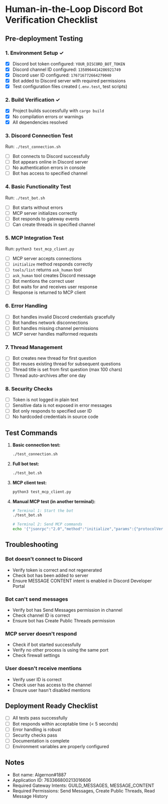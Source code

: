 # Human-in-the-Loop Discord Bot Verification Checklist

## Pre-deployment Testing

### 1. Environment Setup ✓
- [x] Discord bot token configured: `YOUR_DISCORD_BOT_TOKEN`
- [x] Discord channel ID configured: `1350964414286921749`
- [x] Discord user ID configured: `176716772664279040`
- [x] Bot added to Discord server with required permissions
- [x] Test configuration files created (`.env.test`, test scripts)

### 2. Build Verification ✓
- [x] Project builds successfully with `cargo build`
- [x] No compilation errors or warnings
- [x] All dependencies resolved

### 3. Discord Connection Test
Run: `./test_connection.sh`
- [ ] Bot connects to Discord successfully
- [ ] Bot appears online in Discord server
- [ ] No authentication errors in console
- [ ] Bot has access to specified channel

### 4. Basic Functionality Test
Run: `./test_bot.sh`
- [ ] Bot starts without errors
- [ ] MCP server initializes correctly
- [ ] Bot responds to gateway events
- [ ] Can create threads in specified channel

### 5. MCP Integration Test
Run: `python3 test_mcp_client.py`
- [ ] MCP server accepts connections
- [ ] `initialize` method responds correctly
- [ ] `tools/list` returns `ask_human` tool
- [ ] `ask_human` tool creates Discord message
- [ ] Bot mentions the correct user
- [ ] Bot waits for and receives user response
- [ ] Response is returned to MCP client

### 6. Error Handling
- [ ] Bot handles invalid Discord credentials gracefully
- [ ] Bot handles network disconnections
- [ ] Bot handles missing channel permissions
- [ ] MCP server handles malformed requests

### 7. Thread Management
- [ ] Bot creates new thread for first question
- [ ] Bot reuses existing thread for subsequent questions
- [ ] Thread title is set from first question (max 100 chars)
- [ ] Thread auto-archives after one day

### 8. Security Checks
- [ ] Token is not logged in plain text
- [ ] Sensitive data is not exposed in error messages
- [ ] Bot only responds to specified user ID
- [ ] No hardcoded credentials in source code

## Test Commands

1. **Basic connection test:**
   ```bash
   ./test_connection.sh
   ```

2. **Full bot test:**
   ```bash
   ./test_bot.sh
   ```

3. **MCP client test:**
   ```bash
   python3 test_mcp_client.py
   ```

4. **Manual MCP test (in another terminal):**
   ```bash
   # Terminal 1: Start the bot
   ./test_bot.sh
   
   # Terminal 2: Send MCP commands
   echo '{"jsonrpc":"2.0","method":"initialize","params":{"protocolVersion":"2024-11-05"},"id":1}' | nc localhost <port>
   ```

## Troubleshooting

### Bot doesn't connect to Discord
- Verify token is correct and not regenerated
- Check bot has been added to server
- Ensure MESSAGE CONTENT intent is enabled in Discord Developer Portal

### Bot can't send messages
- Verify bot has Send Messages permission in channel
- Check channel ID is correct
- Ensure bot has Create Public Threads permission

### MCP server doesn't respond
- Check if bot started successfully
- Verify no other process is using the same port
- Check firewall settings

### User doesn't receive mentions
- Verify user ID is correct
- Check user has access to the channel
- Ensure user hasn't disabled mentions

## Deployment Ready Checklist

- [ ] All tests pass successfully
- [ ] Bot responds within acceptable time (< 5 seconds)
- [ ] Error handling is robust
- [ ] Security checks pass
- [ ] Documentation is complete
- [ ] Environment variables are properly configured

## Notes

- Bot name: Algernon#1887
- Application ID: 763366800213016606
- Required Gateway Intents: GUILD_MESSAGES, MESSAGE_CONTENT
- Required Permissions: Send Messages, Create Public Threads, Read Message History